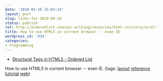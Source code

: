 ```yaml
---
date: '2010-04-16 15:03:24'
layout: post
slug: links-for-2010-04-16
status: publish
ref: http://orderedlist.com/our-writing/resources/html-css/structural-tags-in-html5/
title: How to use HTML5 in current browser -- even IE
wordpress_id: '834'
categories:
- Programming
---
```


  * [Structural Tags in HTML5 - Ordered List](http://orderedlist.com/our-writing/resources/html-css/structural-tags-in-html5/)


How to use HTML5 in current browser -- even IE. (tags: [layout](http://delicious.com/eob/layout) [reference](http://delicious.com/eob/reference) [tutorial](http://delicious.com/eob/tutorial) [web](http://delicious.com/eob/web))



